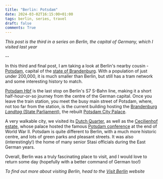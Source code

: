 ```yaml
---
title: "Berlin: Potsdam"
date: 2024-03-02T16:15:00+01:00
tags: berlin, series, travel
draft: false
comments: True
---
```


*This post is the third in a series on Berlin, the capital of Germany, which I visited last year*

--

In this third and final post, I am taking a look at Berlin's nearby cousin - [Potsdam](https://en.wikipedia.org/wiki/Potsdam), capital of the [state of Brandenburg](https://en.wikipedia.org/wiki/Brandenburg). With a population of just under 200,000, it is much smaller than Berlin, but still has a tram network and some interesting history to match.

[Potsdam Hbf](https://en.wikipedia.org/wiki/Potsdam_Hauptbahnhof) is the last stop on Berlin's S7 S-Bahn line, making it a short half-hour-or-so journey from the centre of the German capital. Once you leave the train station, you meet the busy main street of Potsdam, where, not too far from the station, is the current building hosting the [Brandenburg *Landtag* (State Parliament)](https://en.wikipedia.org/wiki/Landtag_Brandenburg), the rebuilt [Potsdam City Palace](https://en.wikipedia.org/wiki/City_Palace,_Potsdam).

A very walkable city, we visited its [Dutch Quarter](https://en.wikipedia.org/wiki/Dutch_Quarter), as well as the [Cecilienhof estate](https://en.wikipedia.org/wiki/Cecilienhof), whose palace hosted the famous [Potsdam conference](https://en.wikipedia.org/wiki/Potsdam_Conference) at the end of World War II.
Potsdam is quite different to Berlin, with a much more historic centre, and lots of green parks and pleasant streets. It was also (interestingly!) the home of many senior Stasi officials during the East German years.

Overall, Berlin was a truly fascinating place to visit, and I would love to return some day (hopefully with a better command of German too!)

*To find out more about visiting Berlin, head to the [Visit Berlin](https://www.visitberlin.de/en) website*
